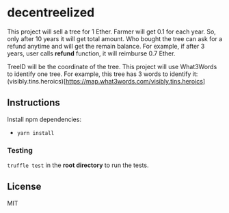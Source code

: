 # decentreelized

This project will sell a tree for 1 Ether. Farmer will get 0.1 for each year. So, only after 10 years it will get total amount. 
Who bought the tree can ask for a refund anytime and will get the remain balance. For example, if after 3 years, user calls **refund** function, it will reimburse 0.7 Ether. 

TreeID will be the coordinate of the tree. This project will use What3Words to identify one tree. For example, this tree has 3 words to identify it: (visibly.tins.heroics)[https://map.what3words.com/visibly.tins.heroics]

## Instructions

Install npm dependencies:

* `yarn install`

### Testing

`truffle test` in the **root directory** to run the tests.

## License

MIT
